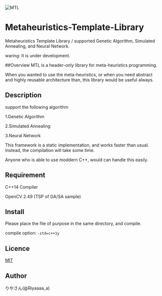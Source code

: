 
![MTL](https://github.com/Riyaaaaa/Metaheuristic-Template-Library/blob/master/MTL_LOGO.png)

# Metaheuristics-Template-Library
Metaheuristics Template Library / supported Genetic Algorithm, Simulated Annealing, and Neural Network. 

waring: It is under development.

##Overview
MTL is a header-only library for meta-heuristics programming.

When you wanted to use the meta-heuristics, or when you need abstract and highly reusable architecture than, this library would be useful always.

## Description
support the following algorithm

1.Genetic Algorithm

2.Simulated Annealing

3.Neural Network

This framework is a static implementation, and works faster than usual. Instead, the compilation will take some time.

Anyone who is able to use moddern C++, would can handle this easily.

## Requirement
C++14 Compiler

OpenCV 2.49 (TSP of GA/SA sample)

## Install
 Please place the file of purpose in the same directory, and compile.
 
 compile option: `-std=c++1y`
 
## Licence
[MIT](https://github.com/Riyaaaaa/Metaheuristic-Template-Library/blob/master/LICENSE)  

## Author
 りやさん(@Riyaaaa_a)
 

